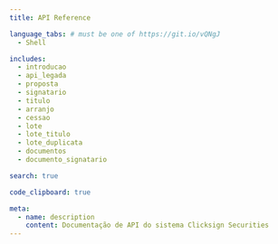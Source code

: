 ```yaml
---
title: API Reference

language_tabs: # must be one of https://git.io/vQNgJ
  - Shell

includes:
  - introducao
  - api_legada
  - proposta
  - signatario
  - titulo
  - arranjo
  - cessao
  - lote
  - lote_titulo
  - lote_duplicata
  - documentos
  - documento_signatario

search: true

code_clipboard: true

meta:
  - name: description
    content: Documentação de API do sistema Clicksign Securities
---
```

